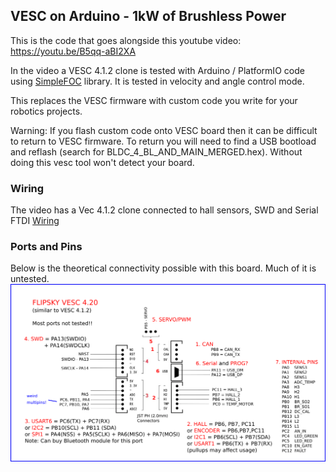 ## VESC on Arduino - 1kW of Brushless Power

This is the code that goes alongside this youtube video:
https://youtu.be/B5qq-aBI2XA

In the video a VESC 4.1.2 clone is tested with Arduino / PlatformIO code using [SimpleFOC](https://simplefoc.com) library.  It is tested in velocity and angle control mode.

This replaces the VESC firmware with custom code you write for your robotics projects. 

Warning: If you flash custom code onto VESC board then it can be difficult to return to VESC firmware.  To return you will need to find a USB bootload and reflash (search for BLDC_4_BL_AND_MAIN_MERGED.hex).  Without doing this vesc tool won't detect your board.

### Wiring
The video has a Vec 4.1.2 clone connected to hall sensors, SWD and Serial FTDI 
[Wiring](flipsky-4.2.0.png)

### Ports and Pins

Below is the theoretical connectivity possible with this board.  Much of it is untested.
![Pins](flipsky-4.2.0-ports.png)